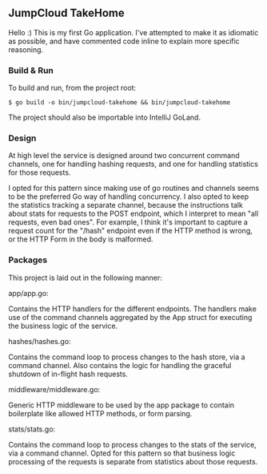 ## JumpCloud TakeHome

Hello :) This is my first Go application. I've attempted to make it as idiomatic
as possible, and have commented code inline to explain more specific reasoning.

### Build & Run

To build and run, from the project root:

`$ go build -o bin/jumpcloud-takehome && bin/jumpcloud-takehome`

The project should also be importable into IntelliJ GoLand.

### Design

At high level the service is designed around two concurrent command channels, one
for handling hashing requests, and one for handling statistics for those requests.

I opted for this pattern since making use of go routines and channels seems to be
the preferred Go way of handling concurrency. I also opted to keep the statistics
tracking a separate channel, because the instructions talk about stats for requests
to the POST endpoint, which I interpret to mean "all requests, even bad ones". For
example, I think it's important to capture a request count for the "/hash" endpoint
even if the HTTP method is wrong, or the HTTP Form in the body is malformed.

### Packages

This project is laid out in the following manner:

app/app.go:

Contains the HTTP handlers for the different endpoints. The handlers make use of the 
command channels aggregated by the App struct for executing the business logic of
the service.

hashes/hashes.go:

Contains the command loop to process changes to the hash store, via a command channel.
Also contains the logic for handling the graceful shutdown of in-flight hash requests.

middleware/middleware.go:

Generic HTTP middleware to be used by the app package to contain boilerplate like allowed
HTTP methods, or form parsing.

stats/stats.go:

Contains the command loop to process changes to the stats of the service, via a command channel.
Opted for this pattern so that business logic processing of the requests is separate from statistics
about those requests.